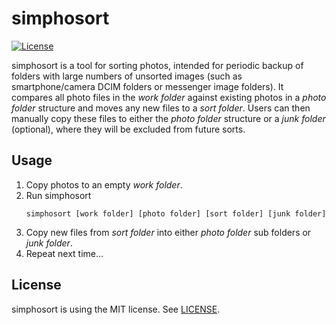 # simphosort
[![License](https://img.shields.io/badge/license-MIT-brightgreen.svg)](https://github.com/alexbeug/simphosort/blob/main/LICENSE)

[comment]: # (https://img.shields.io/github/license/alexbeug/simphosort later when repo is public)

simphosort is a tool for sorting photos, intended for periodic backup of folders with large numbers of unsorted images (such as smartphone/camera DCIM folders or messenger image folders).
It compares all photo files in the _work folder_ against existing photos in a _photo folder_ structure and moves any new files to a _sort folder_.
Users can then manually copy these files to either the _photo folder_ structure or a _junk folder_ (optional), where they will be excluded from future sorts.

## Usage
1. Copy photos to an empty _work folder_.
2. Run simphosort
	```
    simphosort [work folder] [photo folder] [sort folder] [junk folder]
	```
3. Copy new files from _sort folder_ into either _photo folder_ sub folders or _junk folder_.
4. Repeat next time...

## License
simphosort is using the MIT license. See [LICENSE](LICENSE).

